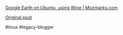 <!--
date: '2006-05-16'
published: true
slug: 2006-05-google-earth-on-ubuntu-using-wine
time_to_read: 5
title: Google Earth on Ubuntu, using Wine | Mozmarks.com
-->

[Google Earth on Ubuntu, using Wine | Mozmarks.com](http://www.mozmarks.com/james/node/13)

[Original post](https://ysfk.blogspot.com/2006/05/google-earth-on-ubuntu-using-wine.html)

#linux #legacy-blogger 